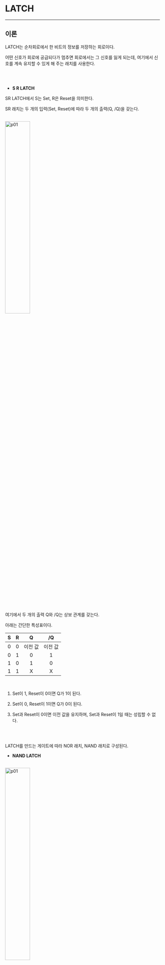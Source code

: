 # LATCH
---
## 이론

LATCH는 순차회로에서 한 비트의 정보를 저장하는 회로이다. 

어떤 신호가 회로에 공급되다가 멈추면 회로에서는 그 신호를 잃게 되는데, 여기에서 신호를 계속 유지할 수 있게 해 주는 래치를 사용한다. 

<br>

<br>

- **S R LATCH**

SR LATCH에서 S는 Set, R은 Reset을 의미한다. 

SR 래치는 두 개의 입력(Set, Reset)에 따라 두 개의 출력(Q, /Q)을 갖는다. 

<br>
<img src="./pds/latcha01.png" alt="p01" style="width: 40%;"><br>
<br>

여기에서 두 개의 출력 Q와 /Q는 상보 관계를 갖는다. 

아래는 간단한 특성표이다. 

|S|R|Q|/Q|
|:---:|:---:|:---:|:---:|
|0|0|이전 값|이전 값|
|0|1|0|1|
|1|0|1|0|
|1|1|X|X|

<br>

1. Set이 1, Reset이 0이면 Q가 1이 된다. 

2. Set이 0, Reset이 1이면 Q가 0이 된다. 

3. Set과 Reset이 0이면 이전 값을 유지하며, Set과 Reset이 1일 때는 성립할 수 없다. 

<br>


<br>


LATCH를 만드는 게이트에 따라 NOR 래치, NAND 래치로 구성된다.  

- **NAND LATCH**

<br>
<img src="./pds/latcha02.png" alt="p01" style="width: 40%;"><br>
<br>

|SET|RESET|Q|/Q|
|:---:|:---:|:---:|:---:|
|0|0|X|X|
|0|1|1|0|
|1|0|0|1|
|1|1|이전 값|이전 값|


<br>


1. SET = RESET = 0 일 때, 이 조건은 래치의 세트와 리세트를 동시에 하려는 것으로, Q = /Q = 1의 출력을 만든다. 만일 입력이 동시에 1로 돌아가면 출력 값을 예측 할 수 없게 때문에, 이 입력 조건은 사용하지 않는다.

2. SET = 0, RESET = 1 일 때, 출력은 항상 Q = 1인 상태로 만들며, 여기에서 SET 입력이 다시 1이 되어도 출력은 변하지 않는다. SET = RESET = 1일 때 이전의 값을 유지하기 때문이다. 이 상태를 래치의 세트상태라고 한다.

3. SET = 1, RESET = 0 일 때, 출력은 항상 Q = 0인 상태로 만든다. 이 상태를 래치의 클리어 또는 리셋 상태라고 한다.

4. SET = RESET = 1일 때, 부동 상태로 출력 상태에 아무런 영향을 미치지 않는다. Q와 /Q 출력은 입력이 들어가기 전의 상태를 유지한다.



** NOR LATCH**

<br>
<img src="./pds/latcha03.png" alt="p01" style="width: 40%;"><br>
<br>

|SET|RESET|Q|/Q|
|:---:|:---:|:---:|:---:|
|0|0|이전 값|이전 값|
|0|1|0|1|
|1|0|1|0|
|1|1|X|X|

1. SET = RESET = 0 일 때, 이것은 NOR 래치에 대한 일반적인 부동상태이고, 출력 상태에 아무런 영향을 주지 않는다. Q와 /Q는 이 입력이 인가되기 이전의 상태를 그대로 유지한다.

2. SET = 0, RESET = 1 일 때, 항상 Q = 0으로 만든다.

3. SET = 1, RESET = 0 일 때, 항상 Q = 1로 만든다. 

4. SET = RESET = 1일 때, 이 조건은 동시에 래치를 세트와 리세트를 하게 되고, Q = /Q = 0의 상태를 만든다. 만약 SET과 RESET이 동시에 0의 값으로 되면, 출력 상태를 예측할 수가 없기 때문에 이 입력 조건은 사용되지 않는다. 


<br>

NOR 래치와 NAND 래치는 SET과 RESET가 0일 때 동작하느냐, 1일 때 동작하느냐인 것을 제외하고는 똑같이 동작한다. 

<br>

---
## **실습 목표 1**

다음의 회로를 설계하여 실험해 보자.

<br>

<img src="./pds/latch03.png" alt="p03" style="width: 80%;">


<br>

이 회로의 동작 진리표은 다음과 같다. 

|S|R|Q|QN|
|:---:|:---:|:---:|:---:|
|0|0|X|X|
|0|1|1|0|
|1|0|0|1|
|1|1|이전 값|이전 값|

<br>

SACT 장비에서 확인하기 위하여 연결된 장치는 다음과 같다. 

|S|R|Q|QN|
|:---:|:---:|:---:|:---:|
|SW7|SW6|LED7|LED6|

<br>
<img src="./pds/sact-latch.png" alt="sact-latch" style="width: 60%;">

<br>



### **설계**

1. 실험을 위해 프로젝트 파일 <a href="./pds/NAND_SR.zip" download>NAND_SR.zip</a>을 준비한다. 
<br>

2. 다운로드된 프로젝트의 압축 파일을 d:\work 이동시킨 후, 압축을 푼다.

3. Quartus II를 실행키고, File> Open Project 메뉴를 선택한다. 

<br>

4. 위에서 압축을 푼 위치인, d:\work\NAND_SR 폴더로 이동 후,NAND_SR 프로젝트를 OPEN한다. 

<br>

5. File > Open 메뉴를 선택하여 NAND_SR.bdf 파일을 불러오거나, 프로젝트 왼쪽의 NAND_SR 부분을 마우스로 더블 클릭한다. 

<br>

6. 아래 그림과 같이 미완성된 도면이 보이는데, 실습 목표에서 설명한 도면으로 완성시키자. 

<img src="./pds/latch05.png" alt="p05" style="width: 80%;"><br>

<img src="./pds/latch03.png" alt="p01" style="width: 80%;"><br>

7. nand2 심볼을 불러오고, wire로 심볼을 연결시켜 회로를 완성시킨다.  

<img src="./pds/latch06.png" alt="p08" style="width: 80%;"><br>

<br>


### **컴파일**


8. File > Save 메뉴를 선택하여 저장하고, Processing > Start Compilation 메뉴를 선택하여 컴파일을 진행한다. 

이 컴파일 과정은 설계한 논리 회로에 오류가 없는 지를 검증하고, 프로그래밍 파일과 시뮬레이션 파일을 만드는 과정이다. 

<br><br>


### **시뮬레이션**

9. 컴파일 완료 후, File > Open 메뉴를 선택하고, 나타나는 Open File 창에서 오른쪽 아래 부분의 File Type을 All File(*.*)로 변경한 후, Waveform.vwf 파일을 선택한다. 

10. 아래 그림과 같이 Waveform 창에서, Simulation > Run Functiona Simulation 메뉴를 선택하여 Functional Simulation을 진행하여, 결과를 확인한다. 

<img src="./pds/ex10.png" alt="p11" style="width: 70%;"><br>

<img src="./pds/latch08.png" alt="p10" style="width: 80%;"><br>
<br>

### **하드웨어 동작 확인**

11. SACT 장비를 준비한다. USB 케이블과 파워 케이블을 연결하고, 전원 스위치를 눌러 장비에 전원을 인가시킨다. 

12. Quartus 소프트웨어에서 Tool > Programmer 메뉴를 선택한다.

13. Programmer창의 Hardware Setup이 USB Blaster가 연결되어 있는지 확인하고, Start 버튼을 눌러 프로그래밍 하고 장비에서 동작을 확인한다. 

<br>

14. 버튼 스위치를 동작시키고, 출력 결과를 LED에서 확인해 보자. 

SACT 장비에서 확인하기 위하여 연결된 장치는 다음과 같다. 

|S|R|Q|QN|
|:---:|:---:|:---:|:---:|
|SW7|SW6|LED7|LED6|

<br>
<img src="./pds/sact-latch.png" alt="sact-latch" style="width: 60%;">


<br>

---
## **실습 목표 2**

다음의 회로를 설계하여 실험해 보자.

<br>

<img src="./pds/latcha03.png" alt="p03" style="width: 80%;">


<br>

이 회로의 동작 진리표은 다음과 같다. 

|S|R|Q|QN|
|:---:|:---:|:---:|:---:|
|0|0|이전 값|이전 값|
|0|1|0|1|
|1|0|1|0|
|1|1|X|X|

<br>

SACT 장비에서 확인하기 위하여 연결된 장치는 다음과 같다. 

|S|R|Q|QN|
|:---:|:---:|:---:|:---:|
|SW7|SW6|LED7|LED6|


<br>
<img src="./pds/sact-latch.png" alt="sact-latcha" style="width: 60%;">

<br>



### **설계**

1. 실험을 위해 프로젝트 파일 <a href="./pds/NOR_SR.zip" download>NOR_SR.zip</a>을 준비한다. 
<br>

2. 다운로드된 프로젝트의 압축 파일을 d:\work 이동시킨 후, 압축을 푼다.

3. Quartus II를 실행키고, File> Open Project 메뉴를 선택한다. 

<br>

4. 위에서 압축을 푼 위치인, d:\work\NOR_SR 폴더로 이동 후,NOR_SR 프로젝트를 OPEN한다. 

<br>

5. File > Open 메뉴를 선택하여 NOR_SR.bdf 파일을 불러오거나, 프로젝트 왼쪽의 NOR_SR 부분을 마우스로 더블 클릭한다. 

<br>

6. 아래 그림과 같이 미완성된 도면이 보이는데, 실습 목표에서 설명한 도면으로 완성시키자. 

<img src="./pds/latcha05.png" alt="p05" style="width: 80%;"><br>

<img src="./pds/latcha03.png" alt="p01" style="width: 80%;"><br>

7. nor2 심볼을 불러오고, wire로 심볼을 연결시켜 회로를 완성시킨다.  

<img src="./pds/latcha06.png" alt="p08" style="width: 80%;"><br>

<br>


### **컴파일**


8. File > Save 메뉴를 선택하여 저장하고, Processing > Start Compilation 메뉴를 선택하여 컴파일을 진행한다. 

이 컴파일 과정은 설계한 논리 회로에 오류가 없는 지를 검증하고, 프로그래밍 파일과 시뮬레이션 파일을 만드는 과정이다. 

<br><br>


### **시뮬레이션**

9. 컴파일 완료 후, File > Open 메뉴를 선택하고, 나타나는 Open File 창에서 오른쪽 아래 부분의 File Type을 All File(*.*)로 변경한 후, Waveflatchm.vwf 파일을 선택한다. 

10. 아래 그림과 같이 Waveflatchm 창에서, Simulation > Run Functiona Simulation 메뉴를 선택하여 Functional Simulation을 진행하여, 결과를 확인한다. 

<img src="./pds/ex10.png" alt="p11" style="width: 70%;"><br>

<img src="./pds/latcha08.png" alt="p10" style="width: 80%;"><br>
<br>

### **하드웨어 동작 확인**

11. SACT 장비를 준비한다. USB 케이블과 파워 케이블을 연결하고, 전원 스위치를 눌러 장비에 전원을 인가시킨다. 

12. Quartus 소프트웨어에서 Tool > Programmer 메뉴를 선택한다.

13. Programmer창의 Hardware Setup이 USB Blaster가 연결되어 있는지 확인하고, Start 버튼을 눌러 프로그래밍 하고 장비에서 동작을 확인한다. 

<br>

14. 버튼 스위치를 동작시키고, 출력 결과를 LED에서 확인해 보자. 

SACT 장비에서 확인하기 위하여 연결된 장치는 다음과 같다. 

|S|R|Q|QN|
|:---:|:---:|:---:|:---:|
|SW7|SW6|LED7|LED6|


<br>
<img src="./pds/sact-latch.png" alt="sact-latch" style="width: 60%;">


<br>








